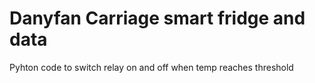 # Danyfan Carriage smart fridge and data
Pyhton code to switch relay on and off when temp reaches threshold
